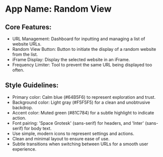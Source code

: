 # **App Name**: Random View

## Core Features:

- URL Management: Dashboard for inputting and managing a list of website URLs.
- Random View Button: Button to initiate the display of a random website from the list.
- iFrame Display: Display the selected website in an iFrame.
- Frequency Limiter: Tool to prevent the same URL being displayed too often.

## Style Guidelines:

- Primary color: Calm blue (#64B5F6) to represent exploration and trust.
- Background color: Light gray (#F5F5F5) for a clean and unobtrusive backdrop.
- Accent color: Muted green (#81C784) for a subtle highlight to indicate action.
- Font pairing: 'Space Grotesk' (sans-serif) for headers, and 'Inter' (sans-serif) for body text.
- Use simple, modern icons to represent settings and actions.
- Clean and minimal layout to ensure ease of use.
- Subtle transitions when switching between URLs for a smooth user experience.